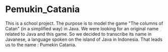 # Pemukin_Catania
This is a school project. The purpose is to model the game "The columns of Catan" (in a simplified way) in Java.
We were looking for an original name related to Java and this game. 
So we decided to transcribe its name in Javanese, a language spoken on the island of Java in Indonesia.
That leads us to the name : Pumekin Catania.

